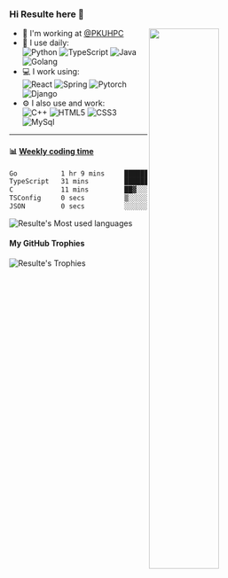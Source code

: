 ### Hi Resulte here 👋

<!-- ![](https://github-readme-stats.vercel.app/api?username=Resulte) -->
[<img align="right" width="50%" src="https://github-readme-stats.vercel.app/api?username=Resulte&show_icons=true">](https://metrics.lecoq.io/Resulte?template=classic)
- 🏢 I'm working at [@PKUHPC](https://github.com/PKUHPC)
- 🚀 I use daily:   
![Python](https://img.shields.io/badge/-Python-8fcfd1?style=plastic&logo=Python)
![TypeScript](https://img.shields.io/badge/-TypeScript-3f4441?style=plastic&logo=TypeScript)
![Java](https://img.shields.io/badge/-java-3f4441?style=plastic&logo=java)
![Golang](https://img.shields.io/badge/-Golang-3f4441?style=plastic&logo=go)
- 💻 I work using:   
![React](https://img.shields.io/badge/-React-3b2e5a?style=plastic&logo=react)
![Spring](https://img.shields.io/badge/-Spring-3f4441?style=plastic&logo=Spring)
![Pytorch](https://img.shields.io/badge/-Pytorch-3f4441?style=plastic&logo=Pytorch)
![Django](https://img.shields.io/badge/-Django-092E20?style=plastic&logo=Django)
- ⚙️ I also use and work:   
![C++](https://img.shields.io/badge/-C++-00599C?style=plastic&logo=c)
![HTML5](https://img.shields.io/badge/-HTML5-E34F26?style=plastic&logo=html5&logoColor=white)
![CSS3](https://img.shields.io/badge/-CSS3-1572B6?style=plastic&logo=css3)
![MySql](https://img.shields.io/badge/-MySql-3f4441?style=plastic&logo=mysql)
<!-- - 🌱 Learning all about: Node.JS Express.JS Graphql MongoDB
- ⚡️ Fun fact: I'm a huge fan of Iron Man, I love to eat and travel -->
---
<!-- <br/> -->


#### :bar_chart: [Weekly coding time](https://github.com/muety/wakapi)

<!--START_SECTION:waka-->

```txt
Go           1 hr 9 mins     ███████████████▒░░░░░░░░░   60.95 %
TypeScript   31 mins         ███████░░░░░░░░░░░░░░░░░░   27.64 %
C            11 mins         ██▓░░░░░░░░░░░░░░░░░░░░░░   10.27 %
TSConfig     0 secs          ▒░░░░░░░░░░░░░░░░░░░░░░░░   00.77 %
JSON         0 secs          ░░░░░░░░░░░░░░░░░░░░░░░░░   00.32 %
```

<!--END_SECTION:waka-->

![Resulte's Most used languages](https://github-readme-stats.vercel.app/api/top-langs?username=Resulte&layout=compact&langs_count=5)

#### My GitHub Trophies
![Resulte's Trophies](https://github-profile-trophy.vercel.app/?username=Resulte)

<!--
**Resulte/Resulte** is a ✨ _special_ ✨ repository because its `README.md` (this file) appears on your GitHub profile.

Here are some ideas to get you started:

- 🔭 I’m currently working on ...
- 🌱 I’m currently learning ...
- 👯 I’m looking to collaborate on ...
- 🤔 I’m looking for help with ...
- 💬 Ask me about ...
- 📫 How to reach me: ...
- 😄 Pronouns: ...
- ⚡ Fun fact: ...
-->

